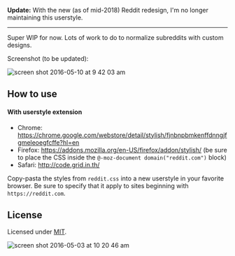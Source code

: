 **Update:** With the new (as of mid-2018) Reddit redesign, I'm no longer maintaining this userstyle.

----

Super WIP for now. Lots of work to do to normalize subreddits with custom designs.

Screenshot (to be updated):

![screen shot 2016-05-10 at 9 42 03 am](https://cloud.githubusercontent.com/assets/6104/15148540/a0edeec8-1693-11e6-834c-7346a91e702b.png)

## How to use

#### With userstyle extension

* Chrome: https://chrome.google.com/webstore/detail/stylish/fjnbnpbmkenffdnngjfgmeleoegfcffe?hl=en
* Firefox: https://addons.mozilla.org/en-US/firefox/addon/stylish/ (be sure to place the CSS inside the `@-moz-document domain("reddit.com")` block)
* Safari: http://code.grid.in.th/

Copy-pasta the styles from `reddit.css` into a new userstyle in your favorite browser. Be sure to specify that it apply to sites beginning with `https://reddit.com`.

## License

Licensed under [MIT](LICENSE).

![screen shot 2016-05-03 at 10 20 46 am](https://cloud.githubusercontent.com/assets/6104/15148629/1fb960de-1694-11e6-909f-0cfb4fa0432c.png)
